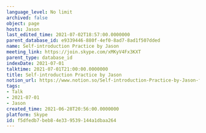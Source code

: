 ```yaml
---
language_level: No limit
archived: false
object: page
hosts: Jason
last_edited_time: 2021-07-02T18:57:00.0000000
parent_database_id: e9339446-880f-4ef0-8ad7-8ad1f507dded
name: Self-introduction Practice by Jason
meeting_link: https://join.skype.com/xMKyV4Fx3KXT
parent_type: database_id
indexDate: 2021-07-01
talktime: 2021-07-01T21:00:00.0000000
title: Self-introduction Practice by Jason
notion_url: https://www.notion.so/Self-introduction-Practice-by-Jason-f5dfedb7beb84e339539144a1dbaa264
tags:
- Talk
- 2021-07-01
- Jason
created_time: 2021-06-28T20:56:00.0000000
platform: Skype
id: f5dfedb7-beb8-4e33-9539-144a1dbaa264
---
```







